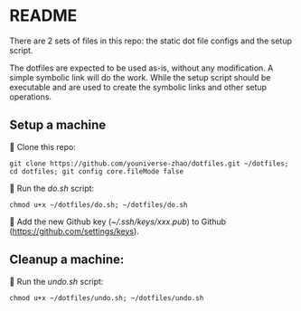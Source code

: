# README

There are 2 sets of files in this repo: the static dot file configs and the setup script.

The dotfiles are expected to be used as-is, without any modification. A simple symbolic link will do the work. While the setup script should be executable and are used to create the symbolic links and other setup operations.

## Setup a machine

🍉 Clone this repo:

```shell
git clone https://github.com/youniverse-zhao/dotfiles.git ~/dotfiles; cd dotfiles; git config core.fileMode false
```

🍉 Run the _do.sh_ script:

```shell
chmod u+x ~/dotfiles/do.sh; ~/dotfiles/do.sh
```

🍉 Add the new Github key (_~/.ssh/keys/xxx.pub_) to Github (https://github.com/settings/keys).

## Cleanup a machine:

🍉 Run the _undo.sh_ script:

```shell
chmod u+x ~/dotfiles/undo.sh; ~/dotfiles/undo.sh
```
